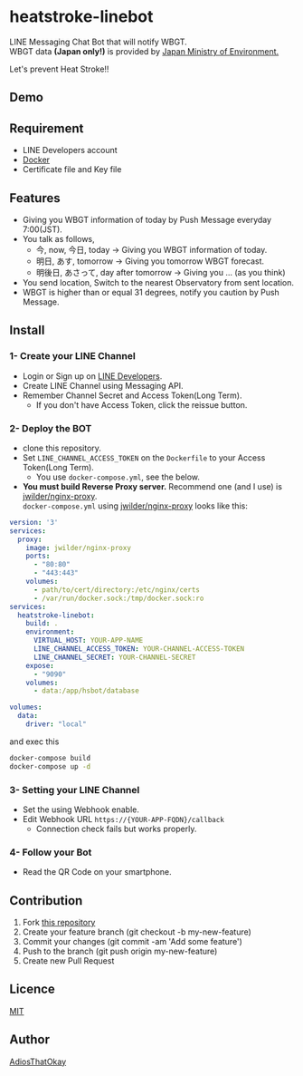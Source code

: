 # heatstroke-linebot

LINE Messaging Chat Bot that will notify WBGT.  
WBGT data **(Japan only!)** is provided by [Japan Ministry of Environment.](http://www.wbgt.env.go.jp/)

Let's prevent Heat Stroke!!

## Demo

## Requirement

* LINE Developers account
* [Docker](https://docs.docker.com/install/)
* Certificate file and Key file

## Features

- Giving you WBGT information of today by Push Message everyday 7:00(JST).
- You talk as follows,
  - 今, now, 今日, today -> Giving you WBGT information of today.
  - 明日, あす, tomorrow -> Giving you tomorrow WBGT forecast.
  - 明後日, あさって, day after tomorrow -> Giving you ... (as you think)
- You send location, Switch to the nearest Observatory from sent location.
- WBGT is higher than or equal 31 degrees, notify you caution by Push Message.

## Install

### 1- Create your LINE Channel

- Login or Sign up on [LINE Developers](https://developers.line.biz/ja/).
- Create LINE Channel using Messaging API.
- Remember Channel Secret and Access Token(Long Term).
  - If you don't have Access Token, click the reissue button.

### 2- Deploy the BOT

- clone this repository.
- Set `LINE_CHANNEL_ACCESS_TOKEN` on the `Dockerfile` to your Access Token(Long Term).
  - You use `docker-compose.yml`, see the below.
- **You must build Reverse Proxy server.** Recommend one (and I use) is [jwilder/nginx-proxy](https://github.com/jwilder/nginx-proxy).  
`docker-compose.yml` using [jwilder/nginx-proxy](https://github.com/jwilder/nginx-proxy) looks like this:
```yaml
version: '3'
services:
  proxy:
    image: jwilder/nginx-proxy
    ports:
      - "80:80"
      - "443:443"
    volumes:
      - path/to/cert/directory:/etc/nginx/certs
      - /var/run/docker.sock:/tmp/docker.sock:ro
services:
  heatstroke-linebot:
    build: .
    environment:
      VIRTUAL_HOST: YOUR-APP-NAME
      LINE_CHANNEL_ACCESS_TOKEN: YOUR-CHANNEL-ACCESS-TOKEN
      LINE_CHANNEL_SECRET: YOUR-CHANNEL-SECRET
    expose:
      - "9090"
    volumes:
      - data:/app/hsbot/database

volumes:
  data:
    driver: "local"
```
and exec this
```sh
docker-compose build
docker-compose up -d
```

### 3- Setting your LINE Channel

- Set the using Webhook enable.
- Edit Webhook URL `https://{YOUR-APP-FQDN}/callback`
  - Connection check fails but works properly.

### 4- Follow your Bot

- Read the QR Code on your smartphone.

## Contribution

1. Fork [this repository](https://github.com/AdiosThatOkay/heatstroke-linebot)
2. Create your feature branch (git checkout -b my-new-feature)
3. Commit your changes (git commit -am 'Add some feature')
4. Push to the branch (git push origin my-new-feature)
5. Create new Pull Request

## Licence

[MIT](https://github.com/tcnksm/tool/blob/master/LICENCE)

## Author

[AdiosThatOkay](https://github.com/AdiosThatOkay)
